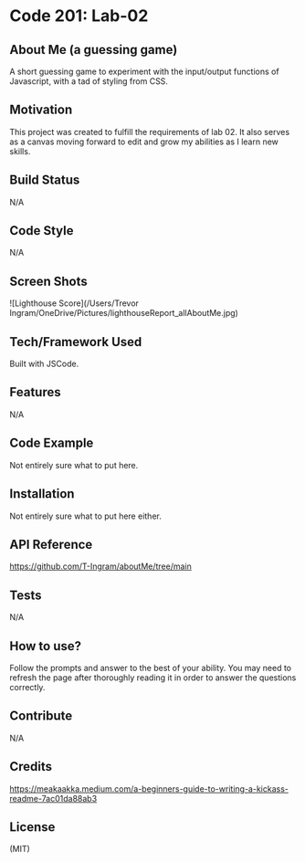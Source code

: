 # Code 201: Lab-02

## About Me (a guessing game)

 A short guessing game to experiment with the input/output functions of Javascript, with a tad of styling from CSS. 

## Motivation

This project was created to fulfill the requirements of lab 02. It also serves as a canvas moving forward to edit and grow my abilities as I learn new skills.

## Build Status

N/A

## Code Style

N/A

## Screen Shots

![Lighthouse Score](/Users/Trevor Ingram/OneDrive/Pictures/lighthouseReport_allAboutMe.jpg)

## Tech/Framework Used

Built with JSCode.

## Features

N/A

## Code Example

Not entirely sure what to put here.

## Installation

Not entirely sure what to put here either. 

## API Reference

https://github.com/T-Ingram/aboutMe/tree/main

## Tests

N/A

## How to use?

Follow the prompts and answer to the best of your ability. You may need to refresh the page after thoroughly reading it in order to answer the questions correctly.

## Contribute

N/A

## Credits

https://meakaakka.medium.com/a-beginners-guide-to-writing-a-kickass-readme-7ac01da88ab3

## License

(MIT)